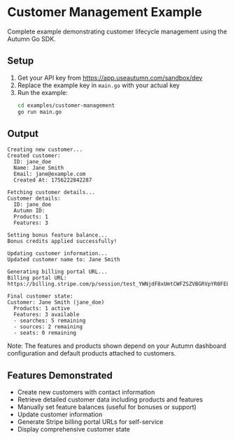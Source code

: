 # Customer Management Example

Complete example demonstrating customer lifecycle management using the Autumn Go SDK.

## Setup

1. Get your API key from https://app.useautumn.com/sandbox/dev
2. Replace the example key in `main.go` with your actual key
3. Run the example:
   ```bash
   cd examples/customer-management
   go run main.go
   ```

## Output

```
Creating new customer...
Created customer:
  ID: jane_doe
  Name: Jane Smith
  Email: jane@example.com
  Created At: 1756222842287

Fetching customer details...
Customer details:
  ID: jane_doe
  Autumn ID: 
  Products: 1
  Features: 3

Setting bonus feature balance...
Bonus credits applied successfully!

Updating customer information...
Updated customer name to: Jane Smith

Generating billing portal URL...
Billing portal URL: https://billing.stripe.com/p/session/test_YWNjdF8xUmtCWFZSZVBGRVpYR0FELF...

Final customer state:
Customer: Jane Smith (jane_doe)
  Products: 1 active
  Features: 3 available
  - searches: 5 remaining
  - sources: 2 remaining
  - seats: 0 remaining
```

Note: The features and products shown depend on your Autumn dashboard configuration and default products attached to customers.

## Features Demonstrated

- Create new customers with contact information
- Retrieve detailed customer data including products and features
- Manually set feature balances (useful for bonuses or support)
- Update customer information
- Generate Stripe billing portal URLs for self-service
- Display comprehensive customer state